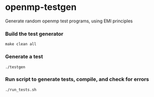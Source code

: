 # openmp-testgen
Generate random openmp test programs, using EMI principles

### Build the test generator
`make clean all`

### Generate a test
`./testgen`

### Run script to generate tests, compile, and check for errors
`./run_tests.sh`
